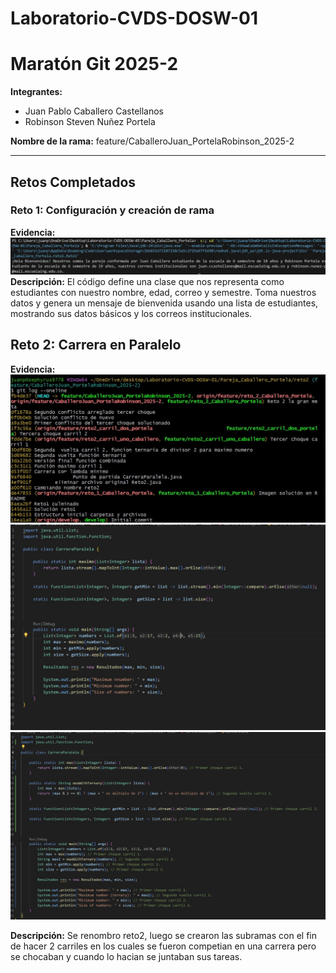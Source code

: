 # Laboratorio-CVDS-DOSW-01
# Maratón Git 2025-2

**Integrantes:**
- Juan Pablo Caballero Castellanos
- Robinson Steven Nuñez Portela

**Nombre de la rama:** feature/CaballeroJuan_PortelaRobinson_2025-2

---

## Retos Completados

### Reto 1: Configuración y creación de rama
**Evidencia:**
![Captura](imagenes/reto1_config.png)
**Descripción:**
El código define una clase que nos representa como estudiantes con nuestro nombre, edad, correo y semestre. Toma nuestros datos y genera un mensaje de bienvenida usando una lista de estudiantes, mostrando sus datos básicos y los correos institucionales.

## Reto 2: Carrera en Paralelo
**Evidencia:**
![Captura final](imagenes/reto2_1.jpg)
![Captura proceso](imagenes/reto2_2.jpg)
![Captura proceso2](imagenes/reto2_3.jpg)

**Descripción:**
Se renombro reto2, luego se crearon las subramas con el fin de hacer 2 carriles en los cuales se fueron competian en una carrera pero se chocaban y cuando lo hacian se juntaban sus tareas. 